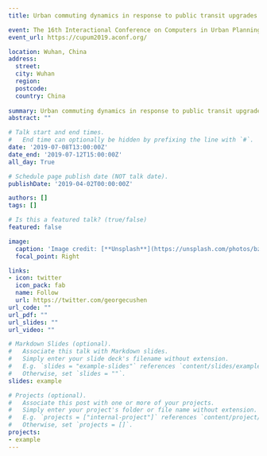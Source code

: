 ```yaml
---
title: Urban commuting dynamics in response to public transit upgrades: A big data approach

event: The 16th Interactional Conference on Computers in Urban Planning and Urban Management (CUPUM)
event_url: https://cupum2019.aconf.org/

location: Wuhan, China
address:
  street: 
  city: Wuhan
  region: 
  postcode: 
  country: China
  
summary: Urban commuting dynamics in response to public transit upgrades: A big data approach.
abstract: ""

# Talk start and end times.
#   End time can optionally be hidden by prefixing the line with `#`.
date: '2019-07-08T13:00:00Z'
date_end: '2019-07-12T15:00:00Z'
all_day: True

# Schedule page publish date (NOT talk date).
publishDate: '2019-04-02T00:00:00Z'

authors: []
tags: []

# Is this a featured talk? (true/false)
featured: false

image:
  caption: 'Image credit: [**Unsplash**](https://unsplash.com/photos/bzdhc5b3Bxs)'
  focal_point: Right

links:
- icon: twitter
  icon_pack: fab
  name: Follow
  url: https://twitter.com/georgecushen
url_code: ""
url_pdf: ""
url_slides: ""
url_video: ""

# Markdown Slides (optional).
#   Associate this talk with Markdown slides.
#   Simply enter your slide deck's filename without extension.
#   E.g. `slides = "example-slides"` references `content/slides/example-slides.md`.
#   Otherwise, set `slides = ""`.
slides: example

# Projects (optional).
#   Associate this post with one or more of your projects.
#   Simply enter your project's folder or file name without extension.
#   E.g. `projects = ["internal-project"]` references `content/project/deep-learning/index.md`.
#   Otherwise, set `projects = []`.
projects:
- example
---
```

